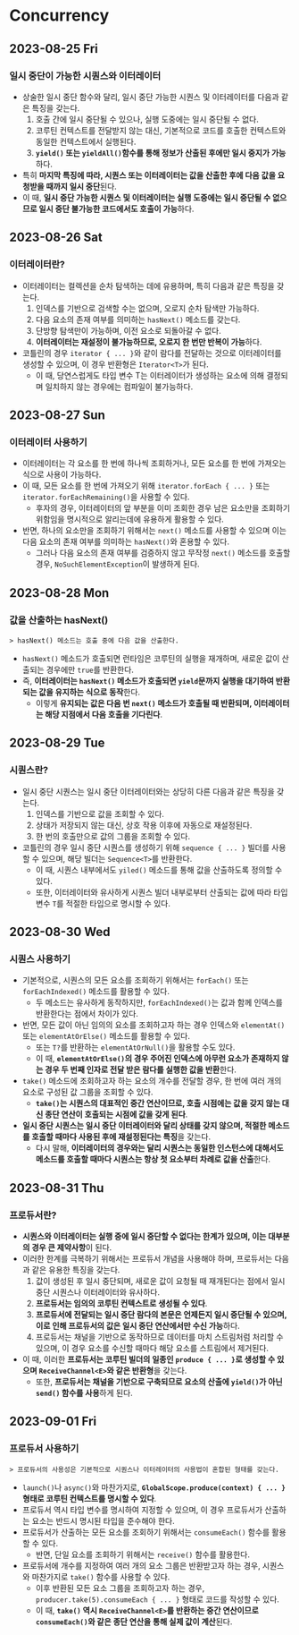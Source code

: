 # Concurrency
## 2023-08-25 Fri
### 일시 중단이 가능한 시퀀스와 이터레이터
* 상술한 일시 중단 함수와 달리, 일시 중단 가능한 시퀀스 및 이터레이터를 다음과 같은 특징을 갖는다.
  1. 호출 간에 일시 중단될 수 있으나, 실행 도중에는 일시 중단될 수 없다.
  2. 코루틴 컨텍스트를 전달받지 않는 대신, 기본적으로 코드를 호출한 컨텍스트와 동일한 컨텍스트에서 실행된다.
  3. **`yield()` 또는 `yieldAll()`함수를 통해 정보가 산출된 후에만 일시 중지가 가능**하다.
* 특히 **마지막 특징에 따라, 시퀀스 또는 이터레이터는 값을 산출한 후에 다음 값을 요청받을 때까지 일시 중단**된다.
* 이 때, **일시 중단 가능한 시퀀스 및 이터레이터는 실행 도중에는 일시 중단될 수 없으므로 일시 중단 불가능한 코드에서도 호출이 가능**하다.

## 2023-08-26 Sat
### 이터레이터란?
* 이터레이터는 컬렉션을 순차 탐색하는 데에 유용하며, 특히 다음과 같은 특징을 갖는다.
  1. 인덱스를 기반으로 검색할 수는 없으며, 오로지 순차 탐색만 가능하다.
  2. 다음 요소의 존재 여부를 의미하는 `hasNext()` 메소드를 갖는다.
  3. 단방향 탐색만이 가능하며, 이전 요소로 되돌아갈 수 없다.
  4. **이터레이터는 재설정이 불가능하므로, 오로지 한 번만 반복이 가능**하다.
* 코틀린의 경우 `iterator { ... }`와 같이 람다를 전달하는 것으로 이터레이터를 생성할 수 있으며, 이 경우 반환형은 `Iterator<T>`가 된다.
  * 이 때, 당연스럽게도 타입 변수 T는 이터레이터가 생성하는 요소에 의해 결정되며 일치하지 않는 경우에는 컴파일이 불가능하다.

## 2023-08-27 Sun
### 이터레이터 사용하기
* 이터레이터는 각 요소를 한 번에 하나씩 조회하거나, 모든 요소를 한 번에 가져오는 식으로 사용이 가능하다.
* 이 때, 모든 요소를 한 번에 가져오기 위해 `iterator.forEach { ... }` 또는 `iterator.forEachRemaining()`을 사용할 수 있다.
  * 후자의 경우, 이터레이터의 앞 부분을 이미 조회한 경우 남은 요소만을 조회하기 위함임을 명시적으로 알리는데에 유용하게 활용할 수 있다.
* 반면, 하나의 요소만을 조회하기 위해서는 `next()` 메소드를 사용할 수 있으며 이는 다음 요소의 존재 여부를 의미하는 `hasNext()`와 혼용할 수 있다.
  * 그러나 다음 요소의 존재 여부를 검증하지 않고 무작정 `next()` 메소드를 호출할 경우, `NoSuchElementException`이 발생하게 된다.

## 2023-08-28 Mon
### 값을 산출하는 hasNext()
```
> hasNext() 메소드는 호출 중에 다음 값을 산출한다.
```
* `hasNext()` 메소드가 호출되면 런타임은 코루틴의 실행을 재개하며, 새로운 값이 산출되는 경우에만 `true`를 반환한다.
* 즉, **이터레이터는 `hasNext()` 메소드가 호출되면 `yield`문까지 실행을 대기하여 반환되는 값을 유지하는 식으로 동작**한다.
  * 이렇게 **유지되는 값은 다음 번 `next()` 메소드가 호출될 때 반환되며, 이터레이터는 해당 지점에서 다음 호출을 기다린다**.

## 2023-08-29 Tue
### 시퀀스란?
* 일시 중단 시퀀스는 일시 중단 이터레이터와는 상당히 다른 다음과 같은 특징을 갖는다.
  1. 인덱스를 기반으로 값을 조회할 수 있다.
  2. 상태가 저장되지 않는 대신, 상호 작용 이후에 자동으로 재설정된다.
  3. 한 번의 호출만으로 값의 그룹을 조회할 수 있다.
* 코틀린의 경우 일시 중단 시퀀스를 생성하기 위해 `sequence { ... }` 빌더를 사용할 수 있으며, 해당 빌더는 `Sequence<T>`를 반환한다.
  * 이 때, 시퀀스 내부에서도 `yiled()` 메소드를 통해 값을 산출하도록 정의할 수 있다.
  * 또한, 이터레이터와 유사하게 시퀀스 빌더 내부로부터 산출되는 값에 따라 타입 변수 `T`를 적절한 타입으로 명시할 수 있다.

## 2023-08-30 Wed
### 시퀀스 사용하기
* 기본적으로, 시퀀스의 모든 요소를 조회하기 위해서는 `forEach()` 또는 `forEachIndexed()` 메소드를 활용할 수 있다.
  * 두 메소드는 유사하게 동작하지만, `forEachIndexed()`는 값과 함께 인덱스를 반환한다는 점에서 차이가 있다.
* 반면, 모든 값이 아닌 임의의 요소를 조회하고자 하는 경우 인덱스와 `elementAt()` 또는 `elementAtOrElse()` 메소드를 활용할 수 있다.
  * 또는 `T?`를 반환하는 `elementAtOrNull()`을 활용할 수도 있다.
  * 이 때, **`elementAtOrElse()`의 경우 주어진 인덱스에 아무런 요소가 존재하지 않는 경우 두 번째 인자로 전달 받은 람다를 실행한 값을 반환**한다.
* `take()` 메소드에 조회하고자 하는 요소의 개수를 전달할 경우, 한 번에 여러 개의 요소로 구성된 값 그룹을 조회할 수 있다.
  * **`take()`는 시퀀스의 대표적인 중간 연산이므로, 호출 시점에는 값을 갖지 않는 대신 종단 연산이 호출되는 시점에 값을 갖게 된다**.
* **일시 중단 시퀀스는 일시 중단 이터레이터와 달리 상태를 갖지 않으며, 적절한 메소드를 호출할 때마다 사용된 후에 재설정된다는 특징**을 갖는다.
  * 다시 말해, **이터레이터의 경우와는 달리 시퀀스는 동일한 인스턴스에 대해서도 메소드를 호출할 때마다 시퀀스는 항상 첫 요소부터 차례로 값을 산출**한다.

## 2023-08-31 Thu
### 프로듀서란?
* **시퀀스와 이터레이터는 실행 중에 일시 중단할 수 없다는 한계가 있으며, 이는 대부분의 경우 큰 제약사항**이 된다.
* 이러한 한계를 극복하기 위해서는 프로듀서 개념을 사용해야 하며, 프로듀서는 다음과 같은 유용한 특징을 갖는다.
  1. 값이 생성된 후 일시 중단되며, 새로운 값이 요청될 때 재개된다는 점에서 일시 중단 시퀀스나 이터레이터와 유사하다.
  2. **프로듀서는 임의의 코루틴 컨텍스트로 생성될 수 있다**.
  3. **프로듀서에 전달되는 일시 중단 람다의 본문은 언제든지 일시 중단될 수 있으며, 이로 인해 프로듀서의 값은 일시 중단 연산에서만 수신 가능**하다.
  4. 프로듀서는 채널을 기반으로 동작하므로 데이터를 마치 스트림처럼 처리할 수 있으며, 이 경우 요소를 수신할 때마다 해당 요소를 스트림에서 제거된다.
* 이 때, 이러한 **프로듀서는 코루틴 빌더의 일종인 `produce { ... }`로 생성할 수 있으며 `ReceiveChannel<E>`와 같은 반환형**을 갖는다.
  * 또한, **프로듀서는 채널을 기반으로 구축되므로 요소의 산출에 `yield()`가 아닌 `send()` 함수를 사용**하게 된다.

## 2023-09-01 Fri
### 프로듀서 사용하기
```
> 프로듀서의 사용성은 기본적으로 시퀀스나 이터레이터의 사용법이 혼합된 형태를 갖는다.
```
* `launch()`나 `async()`와 마찬가지로, **`GlobalScope.produce(context) { ... }` 형태로 코루틴 컨텍스트를 명시할 수 있다**.
* 프로듀서 역시 타입 변수를 명시하여 지정할 수 있으며, 이 경우 프로듀서가 산출하는 요소는 반드시 명시된 타입을 준수해야 한다.
* 프로듀서가 산출하는 모든 요소를 조회하기 위해서는 `consumeEach()` 함수를 활용할 수 있다.
  * 반면, 단일 요소를 조회하기 위해서는 `receive()` 함수를 활용한다.
* 프로듀서에 개수를 지정하여 여러 개의 요소 그룹은 반환받고자 하는 경우, 시퀀스와 마찬가지로 `take()` 함수를 사용할 수 있다.
  * 이후 반환된 모든 요소 그룹을 조회하고자 하는 경우, `producer.take(5).consumeEach { ... }` 형태로 코드를 작성할 수 있다.
  * 이 때, **`take()` 역시 `ReceiveChannel<E>`를 반환하는 중간 연산이므로 `consumeEach()`와 같은 종단 연산을 통해 실제 값이 계산**된다.